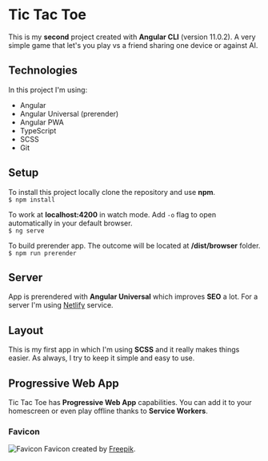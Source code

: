 # Tic Tac Toe

This is my **second** project created with **Angular CLI** (version 11.0.2). A very simple game that let's you play vs a friend sharing one device or against AI.

## Technologies

In this project I'm using:
- Angular
- Angular Universal (prerender)
- Angular PWA
- TypeScript
- SCSS
- Git

## Setup

To install this project locally clone the repository and use **npm**.<br>
`$ npm install`

To work at **localhost:4200** in watch mode. Add `-o` flag to open automatically in your default browser.<br>
`$ ng serve` 

To build prerender app. The outcome will be located at **/dist/browser** folder.<br>
`$ npm run prerender`

## Server

App is prerendered with **Angular Universal** which improves **SEO** a lot. For a server I'm using [Netlify](https://www.netlify.com/) service.

## Layout

This is my first app in which I'm using **SCSS** and it really makes things easier. As always, I try to keep it simple and easy to use.

## Progressive Web App

Tic Tac Toe has **Progressive Web App** capabilities. You can add it to your homescreen or even play offline thanks to **Service Workers**.

### Favicon

![Favicon](https://github.com/rawdanowiczdev/tic-tac-toe/blob/main/src/assets/favicon.png) Favicon created by [Freepik](https://www.freepik.com/).
